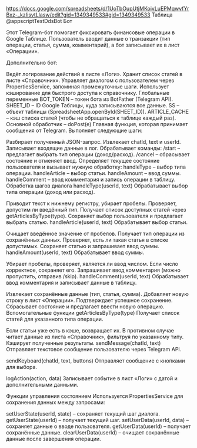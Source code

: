 https://docs.google.com/spreadsheets/d/1UoTbOupUtjMKoivLuEPMqwvfYrBxz-_kzIisvtLlasw/edit?gid=1349349533#gid=1349349533
Таблица
@appscriptTestDdsBot
Бот

Этот Telegram-бот помогает фиксировать финансовые операции в Google Таблице. 
Пользователь вводит данные о транзакции (тип операции, статья, сумма, комментарий), 
а бот записывает их в лист «Операции».

Дополнительно бот:

Ведёт логирование действий в листе «Логи».
Хранит список статей в листе «Справочник».
Управляет диалогом с пользователем через PropertiesService, запоминая промежуточные шаги.
Использует кэширование для быстрого доступа к справочнику.
Глобальные переменные
BOT_TOKEN – токен бота из BotFather (Telegram API).
SHEET_ID – ID Google Таблицы, куда записываются все данные.
SS – объект таблицы (SpreadsheetApp.openById(SHEET_ID)).
ARTICLE_CACHE – кэш списка статей (чтобы не обращаться к таблице каждый раз).
Основной обработчик – doPost(e)
Главная функция, которая принимает сообщения от Telegram. Выполняет следующие шаги:

Разбирает полученный JSON-запрос.
Извлекает chatId, text и userId.
Записывает входящие данные в лог.
Обрабатывает команды:
/start – предлагает выбрать тип операции (доход/расход).
/cancel – сбрасывает состояние и отменяет ввод.
Определяет текущее состояние пользователя и вызывает нужную обработку:
handleType – выбор типа операции.
handleArticle – выбор статьи.
handleAmount – ввод суммы.
handleComment – ввод комментария и запись операции в таблицу.
Обработка шагов диалога
handleType(userId, text)
Обрабатывает выбор типа операции (доход или расход).

Приводит текст к нижнему регистру, убирает пробелы.
Проверяет, допустим ли введённый тип.
Получает список доступных статей через getArticlesByType(type).
Сохраняет выбор пользователя и предлагает выбрать статью.
handleArticle(userId, text)
Обрабатывает выбор статьи.

Очищает введённое значение от пробелов.
Получает тип операции из сохранённых данных.
Проверяет, есть ли такая статья в списке допустимых.
Сохраняет статью и запрашивает ввод суммы.
handleAmount(userId, text)
Обрабатывает ввод суммы.

Убирает пробелы, проверяет, является ли ввод числом.
Если число корректное, сохраняет его.
Запрашивает ввод комментария (можно пропустить, отправив /skip).
handleComment(userId, text)
Обрабатывает ввод комментария и записывает данные в таблицу.

Извлекает сохранённые данные (тип, статья, сумма).
Добавляет новую строку в лист «Операции».
Подтверждает успешное сохранение.
Сбрасывает состояние и предлагает ввести новую операцию.
Вспомогательные функции
getArticlesByType(type)
Получает список статей для указанного типа операции.

Если статьи уже есть в кэше, возвращает их.
В противном случае читает данные из листа «Справочник», фильтруя по указанному типу.
Кэширует полученные результаты.
sendMessage(chatId, text)
Отправляет текстовое сообщение пользователю через Telegram API.

sendKeyboard(chatId, text, buttons)
Отправляет сообщение с кнопками для выбора.

logAction(action, data)
Записывает событие в лист «Логи» с датой и дополнительными данными.

Функции управления состоянием
Используется PropertiesService для сохранения данных между запросами:

setUserState(userId, state) – сохраняет текущий шаг диалога.
getUserState(userId) – получает текущий шаг.
setUserData(userId, data) – сохраняет данные о вводе пользователя.
getUserData(userId) – получает сохранённые данные.
clearUserData(userId) – очищает сохранённые данные после завершения операции.
